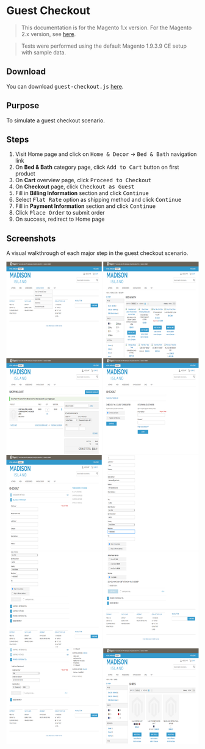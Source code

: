# Guest Checkout

> This documentation is for the Magento 1.x version. For the Magento 2.x version, see [here](https://nickolasburr.github.io/magento/extensions/2.x/testlivecheckout/latest).


> Tests were performed using the default Magento 1.9.3.9 CE setup with sample data.

## Download

You can download <tt>guest-checkout.js</tt> [here](https://nickolasburr.github.io/magento/extensions/1.x/testlivecheckout/puppeteer/scripts/guest-checkout.js).

## Purpose

To simulate a guest checkout scenario.

## Steps

1. Visit Home page and click on <tt>Home & Decor</tt> -> <tt>Bed & Bath</tt> navigation link
2. On __Bed & Bath__ category page, click <tt>Add to Cart</tt> button on first product
3. On __Cart__ overview page, click <tt>Proceed to Checkout</tt>
4. On __Checkout__ page, click <tt>Checkout as Guest</tt>
5. Fill in __Billing Information__ section and click <tt>Continue</tt>
6. Select <tt>Flat Rate</tt> option as shipping method and click <tt>Continue</tt>
7. Fill in __Payment Information__ section and click <tt>Continue</tt>
8. Click <tt>Place Order</tt> to submit order
9. On success, redirect to Home page

## Screenshots

A visual walkthrough of each major step in the guest checkout scenario.

<img src="/magento/extensions/1.x/testlivecheckout/puppeteer/images/guest-checkout/step-01.png" alt="Step One" height="250" width="250">
<img src="/magento/extensions/1.x/testlivecheckout/puppeteer/images/guest-checkout/step-02.png" alt="Step One" height="250" width="250">
<img src="/magento/extensions/1.x/testlivecheckout/puppeteer/images/guest-checkout/step-03.png" alt="Step One" height="250" width="250">
<img src="/magento/extensions/1.x/testlivecheckout/puppeteer/images/guest-checkout/step-04.png" alt="Step One" height="250" width="250">
<img src="/magento/extensions/1.x/testlivecheckout/puppeteer/images/guest-checkout/step-05.png" alt="Step One" height="250" width="250">
<img src="/magento/extensions/1.x/testlivecheckout/puppeteer/images/guest-checkout/step-06.png" alt="Step One" height="250" width="250">
<img src="/magento/extensions/1.x/testlivecheckout/puppeteer/images/guest-checkout/step-07.png" alt="Step One" height="250" width="250">
<img src="/magento/extensions/1.x/testlivecheckout/puppeteer/images/guest-checkout/step-08.png" alt="Step One" height="250" width="250">
<img src="/magento/extensions/1.x/testlivecheckout/puppeteer/images/guest-checkout/step-09.png" alt="Step One" height="250" width="250">
<img src="/magento/extensions/1.x/testlivecheckout/puppeteer/images/guest-checkout/step-10.png" alt="Step One" height="250" width="250">
